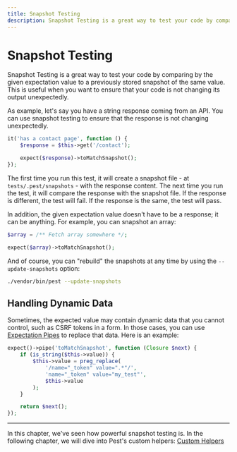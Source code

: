 ```yaml
---
title: Snapshot Testing
description: Snapshot Testing is a great way to test your code by comparing by the given expectation value to a previously stored snapshot of the same value
---
```


# Snapshot Testing

Snapshot Testing is a great way to test your code by comparing by the given expectation value to a previously stored snapshot of the same value. This is useful when you want to ensure that your code is not changing its output unexpectedly.

As example, let's say you have a string response coming from an API. You can use snapshot testing to ensure that the response is not changing unexpectedly.

```php
it('has a contact page', function () {
    $response = $this->get('/contact');

    expect($response)->toMatchSnapshot();
});
```

The first time you run this test, it will create a snapshot file - at `tests/.pest/snapshots` - with the response content. The next time you run the test, it will compare the response with the snapshot file. If the response is different, the test will fail. If the response is the same, the test will pass.

In addition, the given expectation value doesn't have to be a response; it can be anything. For example, you can snapshot an array:

```php
$array = /** Fetch array somewhere */;

expect($array)->toMatchSnapshot();
```

And of course, you can "rebuild" the snapshots at any time by using the `--update-snapshots` option:

```bash
./vendor/bin/pest --update-snapshots
```

## Handling Dynamic Data

Sometimes, the expected value may contain dynamic data that you cannot control, such as CSRF tokens in a form. In those cases, you can use [Expectation Pipes](/docs/custom-expectations#content-pipe-expectations) to replace that data. Here is an example:

```php
expect()->pipe('toMatchSnapshot', function (Closure $next) {
    if (is_string($this->value)) {
        $this->value = preg_replace(
            '/name="_token" value=".*"/',
            'name="_token" value="my_test"',
            $this->value
        );
    }

    return $next();
});
```

---

In this chapter, we've seen how powerful snapshot testing is. In the following chapter, we will dive into Pest's custom helpers: [Custom Helpers](/docs/custom-helpers)
